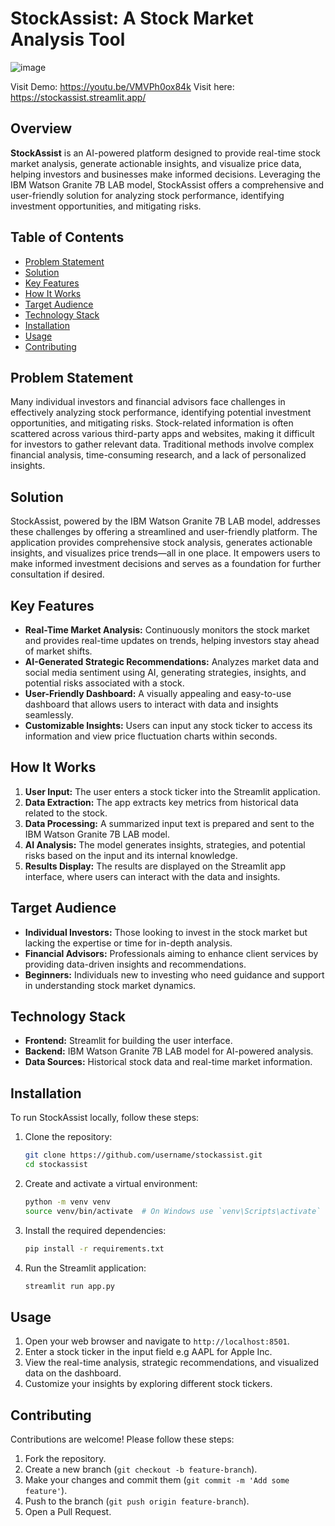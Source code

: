 
# StockAssist: A Stock Market Analysis Tool
![image](https://github.com/user-attachments/assets/db5b5ddc-bab6-4f66-9665-a1b00a360d69)

Visit Demo: https://youtu.be/VMVPh0ox84k
Visit here: https://stockassist.streamlit.app/

## Overview

**StockAssist** is an AI-powered platform designed to provide real-time stock market analysis, generate actionable insights, and visualize price data, helping investors and businesses make informed decisions. Leveraging the IBM Watson Granite 7B LAB model, StockAssist offers a comprehensive and user-friendly solution for analyzing stock performance, identifying investment opportunities, and mitigating risks.

## Table of Contents

- [Problem Statement](#problem-statement)
- [Solution](#solution)
- [Key Features](#key-features)
- [How It Works](#how-it-works)
- [Target Audience](#target-audience)
- [Technology Stack](#technology-stack)
- [Installation](#installation)
- [Usage](#usage)
- [Contributing](#contributing)

## Problem Statement

Many individual investors and financial advisors face challenges in effectively analyzing stock performance, identifying potential investment opportunities, and mitigating risks. Stock-related information is often scattered across various third-party apps and websites, making it difficult for investors to gather relevant data. Traditional methods involve complex financial analysis, time-consuming research, and a lack of personalized insights.

## Solution

StockAssist, powered by the IBM Watson Granite 7B LAB model, addresses these challenges by offering a streamlined and user-friendly platform. The application provides comprehensive stock analysis, generates actionable insights, and visualizes price trends—all in one place. It empowers users to make informed investment decisions and serves as a foundation for further consultation if desired.

## Key Features

- **Real-Time Market Analysis:** Continuously monitors the stock market and provides real-time updates on trends, helping investors stay ahead of market shifts.
- **AI-Generated Strategic Recommendations:** Analyzes market data and social media sentiment using AI, generating strategies, insights, and potential risks associated with a stock.
- **User-Friendly Dashboard:** A visually appealing and easy-to-use dashboard that allows users to interact with data and insights seamlessly.
- **Customizable Insights:** Users can input any stock ticker to access its information and view price fluctuation charts within seconds.

## How It Works

1. **User Input:** The user enters a stock ticker into the Streamlit application.
2. **Data Extraction:** The app extracts key metrics from historical data related to the stock.
3. **Data Processing:** A summarized input text is prepared and sent to the IBM Watson Granite 7B LAB model.
4. **AI Analysis:** The model generates insights, strategies, and potential risks based on the input and its internal knowledge.
5. **Results Display:** The results are displayed on the Streamlit app interface, where users can interact with the data and insights.

## Target Audience

- **Individual Investors:** Those looking to invest in the stock market but lacking the expertise or time for in-depth analysis.
- **Financial Advisors:** Professionals aiming to enhance client services by providing data-driven insights and recommendations.
- **Beginners:** Individuals new to investing who need guidance and support in understanding stock market dynamics.

## Technology Stack

- **Frontend:** Streamlit for building the user interface.
- **Backend:** IBM Watson Granite 7B LAB model for AI-powered analysis.
- **Data Sources:** Historical stock data and real-time market information.

## Installation

To run StockAssist locally, follow these steps:

1. Clone the repository:
   ```bash
   git clone https://github.com/username/stockassist.git
   cd stockassist
   ```

2. Create and activate a virtual environment:
   ```bash
   python -m venv venv
   source venv/bin/activate  # On Windows use `venv\Scripts\activate`
   ```

3. Install the required dependencies:
   ```bash
   pip install -r requirements.txt
   ```

4. Run the Streamlit application:
   ```bash
   streamlit run app.py
   ```

## Usage

1. Open your web browser and navigate to `http://localhost:8501`.
2. Enter a stock ticker in the input field e.g AAPL for Apple Inc.
3. View the real-time analysis, strategic recommendations, and visualized data on the dashboard.
4. Customize your insights by exploring different stock tickers.

## Contributing

Contributions are welcome! Please follow these steps:

1. Fork the repository.
2. Create a new branch (`git checkout -b feature-branch`).
3. Make your changes and commit them (`git commit -m 'Add some feature'`).
4. Push to the branch (`git push origin feature-branch`).
5. Open a Pull Request.

